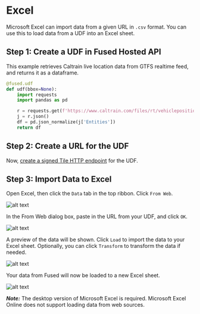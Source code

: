 # Excel

Microsoft Excel can import data from a given URL in `.csv` format. You can use this to load data from a UDF into an Excel sheet.


## Step 1: Create a UDF in Fused Hosted API

This example retrieves Caltrain live location data from GTFS realtime feed, and returns it as a dataframe.

```python
@fused.udf
def udf(bbox=None):
    import requests
    import pandas as pd

    r = requests.get(f'https://www.caltrain.com/files/rt/vehiclepositions/CT.json')
    j = r.json()
    df = pd.json_normalize(j['Entities'])
    return df
```

## Step 2: Create a URL for the UDF

Now, [create a signed Tile HTTP endpoint](/hosted-api/overview/#create-and-manage-shared-tokens-recommended) for the UDF.


## Step 3: Import Data to Excel

Open Excel, then click the `Data` tab in the top ribbon. Click `From Web`.

![alt text](https://fused-magic.s3.us-west-2.amazonaws.com/docs_assets/gifs/excel_start.png)

In the From Web dialog box, paste in the URL from your UDF, and click `OK`.

![alt text](https://fused-magic.s3.us-west-2.amazonaws.com/docs_assets/gifs/excel_load.png)

A preview of the data will be shown. Click `Load` to import the data to your Excel sheet. Optionally, you can click `Transform` to transform the data if needed.

![alt text](https://fused-magic.s3.us-west-2.amazonaws.com/docs_assets/gifs/excel_preview.png)

Your data from Fused will now be loaded to a new Excel sheet.

![alt text](https://fused-magic.s3.us-west-2.amazonaws.com/docs_assets/gifs/excel_loaded.png)


**_Note:_** The desktop version of Microsoft Excel is required. Microsoft Excel Online does not support loading data from web sources.
